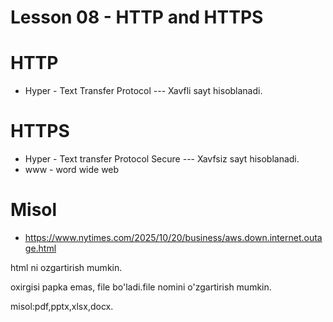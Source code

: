 # Lesson 08 - HTTP and HTTPS
# HTTP
- Hyper - Text Transfer Protocol --- Xavfli sayt hisoblanadi.
# HTTPS
- Hyper - Text transfer Protocol Secure --- Xavfsiz sayt hisoblanadi.
- www - word wide web
# Misol
- https://www.nytimes.com/2025/10/20/business/aws.down.internet.outage.html

html ni ozgartirish mumkin.

oxirgisi papka emas, file bo'ladi.file nomini o'zgartirish mumkin.

misol:pdf,pptx,xlsx,docx.
